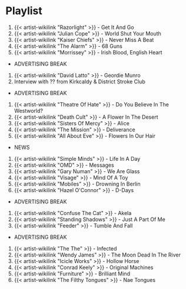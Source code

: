 # Playlist

1. {{< artist-wikilink "Razorlight" >}} - Get It And Go
2. {{< artist-wikilink "Julian Cope" >}} - World Shut Your Mouth
3. {{< artist-wikilink "Kaiser Chiefs" >}} - Never Miss A Beat
4. {{< artist-wikilink "The Alarm" >}} - 68 Guns
5. {{< artist-wikilink "Morrissey" >}} - Irish Blood, English Heart

- ADVERTISING BREAK

1. {{< artist-wikilink "David Latto" >}} - Geordie Munro
2. Interview with ?? from Kirkcaldy & District Stroke Club

- ADVERTISING BREAK

1. {{< artist-wikilink "Theatre Of Hate" >}} - Do You Believe In The Westworld?
2. {{< artist-wikilink "Death Cult" >}} - A Flower In The Desert
3. {{< artist-wikilink "Sisters Of Mercy" >}} - Alice
4. {{< artist-wikilink "The Mission" >}} - Deliverance
5. {{< artist-wikilink "All About Eve" >}} - Flowers In Our Hair

- NEWS

1. {{< artist-wikilink "Simple Minds" >}} - Life In A Day
2. {{< artist-wikilink "OMD" >}} - Messages
3. {{< artist-wikilink "Gary Numan" >}} - We Are Glass
4. {{< artist-wikilink "Visage" >}} - Mind Of A Toy
5. {{< artist-wikilink "Mobiles" >}} - Drowning In Berlin
6. {{< artist-wikilink "Hazel O'Connor" >}} - D-Days

- ADVERTISING BREAK

1. {{< artist-wikilink "Confuse The Cat" >}} - Akela
2. {{< artist-wikilink "Standing Shadows" >}} - Just A Part Of Me
3. {{< artist-wikilink "Feeder" >}} - Tumble And Fall

- ADVERTISING BREAK

1. {{< artist-wikilink "The The" >}} - Infected
2. {{< artist-wikilink "Wendy James" >}} - The Moon Dead In The River
3. {{< artist-wikilink "Icicle Works" >}} - Hollow Horse
4. {{< artist-wikilink "Conrad Keely" >}} - Original Machines
5. {{< artist-wikilink "Furniture" >}} - Brilliant Mind
6. {{< artist-wikilink "The Filthy Tongues" >}} - Nae Tongues
